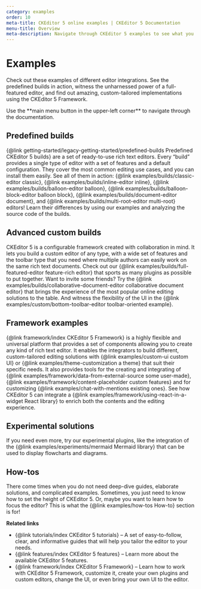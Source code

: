 ```yaml
---
category: examples
order: 10
meta-title: CKEditor 5 online examples | CKEditor 5 Documentation
menu-title: Overview
meta-description: Navigate through CKEditor 5 examples to see what you can create using this rich text editing framework.
---
```


# Examples

Check out these examples of different editor integrations. See the predefined builds in action, witness the unharnessed power of a full-featured editor, and find out amazing, custom-tailored implementations using the CKEditor&nbsp;5 Framework.

<span class="navigation-hint_mobile">
<info-box>
	Use the **main menu button in the upper-left corner** to navigate through the documentation.
</info-box>
</span>

## Predefined builds

{@link getting-started/legacy-getting-started/predefined-builds Predefined CKEditor&nbsp;5 builds} are a set of ready-to-use rich text editors. Every “build” provides a single type of editor with a set of features and a default configuration. They cover the most common editing use cases, and you can install them easily. See all of them in action: {@link examples/builds/classic-editor classic}, {@link examples/builds/inline-editor inline}, {@link examples/builds/balloon-editor balloon}, {@link examples/builds/balloon-block-editor balloon block}, {@link examples/builds/document-editor document}, and {@link examples/builds/multi-root-editor multi-root} editors! Learn their differences by using our examples and analyzing the source code of the builds.

## Advanced custom builds

CKEditor&nbsp;5 is a configurable framework created with collaboration in mind. It lets you build a custom editor of any type, with a wide set of features and the toolbar type that you need where multiple authors can easily work on the same rich text documents. Check out our {@link examples/builds/full-featured-editor feature-rich editor} that sports as many plugins as possible to put together. Want to invite some friends? Try the {@link examples/builds/collaborative-document-editor collaborative document editor} that brings the experience of the most popular online editing solutions to the table. And witness the flexibility of the UI in the {@link examples/custom/bottom-toolbar-editor toolbar-oriented example}.

## Framework examples

{@link framework/index CKEditor&nbsp;5 Framework} is a highly flexible and universal platform that provides a set of components allowing you to create any kind of rich text editor. It enables the integrators to build different, custom-tailored editing solutions with {@link examples/custom-ui custom UI} or {@link examples/theme-customization a theme} that suit their specific needs. It also provides tools for the creating and integrating of {@link examples/framework/data-from-external-source some user-made}, {@link examples/framework/content-placeholder custom features} and for customizing {@link examples/chat-with-mentions existing ones}. See how CKEditor 5 can integrate a {@link examples/framework/using-react-in-a-widget React library} to enrich both the contents and the editing experience.

## Experimental solutions

If you need even more, try our experimental plugins, like the integration of the {@link examples/experiments/mermaid Mermaid library} that can be used to display flowcharts and diagrams.

## How-tos

There come times when you do not need deep-dive guides, elaborate solutions, and complicated examples. Sometimes, you just need to know how to set the height of CKEditor&nbsp;5. Or, maybe you want to learn how to focus the editor? This is what the {@link examples/how-tos How-to} section is for!


**Related links**

 * {@link tutorials/index CKEditor&nbsp;5 tutorials} &ndash; A set of easy-to-follow, clear, and informative guides that will help you tailor the editor to your needs.
 * {@link features/index CKEditor&nbsp;5 features} &ndash; Learn more about the available CKEditor&nbsp;5 features.
 * {@link framework/index CKEditor&nbsp;5 Framework} &ndash; Learn how to work with CKEditor&nbsp;5 Framework, customize it, create your own plugins and custom editors, change the UI, or even bring your own UI to the editor.
